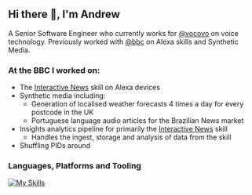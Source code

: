 ## Hi there 👋, I'm Andrew

A Senior Software Engineer who currently works for [@vocovo](https://www.vocovo.com/en-GB) on voice technology. Previously worked with [@bbc](https://www.github.com/bbc) on Alexa skills and Synthetic Media.

### At the BBC I worked on:

- The [Interactive News](https://www.amazon.co.uk/dp/B0957KX2C4) skill on Alexa devices
- Synthetic media including:
  - Generation of localised weather forecasts 4 times a day for every postcode in the UK
  - Portuguese language audio articles for the Brazilian News market
- Insights analytics pipeline for primarily the [Interactive News](https://www.amazon.co.uk/dp/B0957KX2C4) skill
  - Handles the ingest, storage and analysis of data from the skill
- Shuffling PIDs around

### Languages, Platforms and Tooling

[![My Skills](https://skillicons.dev/icons?i=js,aws,bash,css,docker,gcp,git,github,html,jenkins,jest,linux,nodejs,postman,ts,vscode,azure,githubactions,pnpm,redis&perline=8)](https://skillicons.dev)
